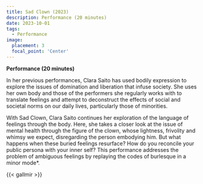 ```yaml
---
title: Sad Clown (2023)
description: Performance (20 minutes)
date: 2023-10-01
tags:
  - Performance
image:
  placement: 3
  focal_point: 'Center'
---
```

**Performance (20 minutes)**

In her previous performances, Clara Saito has used bodily expression to explore the issues of domination and liberation that infuse society. She uses her own body and those of the performers she regularly works with to translate feelings and attempt to deconstruct the effects of social and societal norms on our daily lives, particularly those of minorities.

With Sad Clown, Clara Saito continues her exploration of the language of feelings through the body. Here, she takes a closer look at the issue of mental health through the figure of the clown, whose lightness, frivolity and whimsy we expect, disregarding the person embodying him. But what happens when these buried feelings resurface? How do you reconcile your public persona with your inner self?  This performance addresses the problem of ambiguous feelings by replaying the codes of burlesque in a minor mode*.

{{< gallmir >}}

<!--more-->
